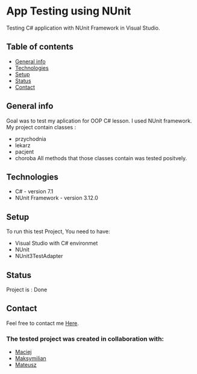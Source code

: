 # App Testing using NUnit
Testing C# application with NUnit Framework in Visual Studio.
## Table of contents
* [General info](#general-info)
* [Technologies](#technologies)
* [Setup](#setup)
* [Status](#status)
* [Contact](#contact)
## General info
Goal was to test my aplication for OOP C# lesson.
I used NUnit framework. 
My project contain classes :
* przychodnia
* lekarz
* pacjent
* choroba
All methods that those classes contain was tested positvely.
## Technologies
* C# - version 7.1
* NUnit Framework - version 3.12.0
## Setup
 To run this test Project, You need to have: 
* Visual Studio with C# environmet
* NUnit
* NUnit3TestAdapter
## Status
Project is : Done
## Contact
Feel free to contact me [Here](https://github.com/Przemek-Ter).
### The tested project was created in collaboration with:
* [Maciej](https:/www.github.com/xyanteos)
* [Maksymilian](https://github.com/TonierZeus)
* [Mateusz](https://github.com/mati9980)
